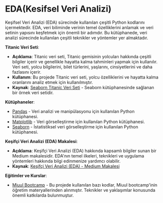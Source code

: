 # EDA(Kesifsel Veri Analizi)
 Keşifsel Veri Analizi (EDA) sürecinde kullanılan çeşitli Python kodlarını içermektedir. EDA, veri biliminde verinin temel özelliklerini anlamak ve veri setinin yapısını keşfetmek için önemli bir adımdır. Bu kütüphanede, veri analizi sürecinde kullanılan çeşitli teknikler ve yöntemler yer almaktadır.

 
    
  **Titanic Veri Seti**:
   - **Açıklama**: Titanic veri seti, Titanic gemisinin yolcuları hakkında çeşitli bilgiler içerir ve genellikle hayatta kalma tahminleri yapmak için kullanılır. Veri seti, yolcu bilgilerini, bilet türlerini, yaşlarını, cinsiyetlerini ve daha fazlasını içerir.
   - **Kullanım**: Bu projede Titanic veri seti, yolcu özelliklerini ve hayatta kalma oranlarını analiz etmek için kullanılmıştır.
   - **Kaynak**: [Seaborn Titanic Veri Seti](https://seaborn.pydata.org/generated/seaborn.load_dataset.html#seaborn.load_dataset) - Seaborn kütüphanesinde sağlanan bir örnek veri setidir.
  
  **Kütüphaneler**:
   - [Pandas](https://pandas.pydata.org/) - Veri analizi ve manipülasyonu için kullanılan Python kütüphanesi.
   - [Matplotlib](https://matplotlib.org/) - Veri görselleştirme için kullanılan Python kütüphanesi.
   - [Seaborn](https://seaborn.pydata.org/) - İstatistiksel veri görselleştirme için kullanılan Python kütüphanesi.

**Keşifçi Veri Analizi (EDA) Makalesi**:
   - **Açıklama**: Keşifçi Veri Analizi (EDA) hakkında kapsamlı bilgiler sunan bir Medium makalesidir. EDA'nın temel ilkeleri, teknikleri ve uygulama yöntemleri hakkında bilgi edinmenize yardımcı olabilir.
   - **Kaynak**: [Keşifçi Veri Analizi (EDA) - Medium Makalesi](https://medium.com/@elifgafar/keşifçi-veri-analizi-exploratory-data-analysis-eda-f2e59a752659)

 **Eğitimler ve Kurslar**:
   - [Miuul Bootcamp](https://www.miuul.com) - Bu projede kullanılan bazı kodlar, Miuul bootcamp'inin öğretim materyallerinden alınmıştır. Teknikler ve yaklaşımlar konusunda önemli katkılarda bulunmuştur. 
    

    

